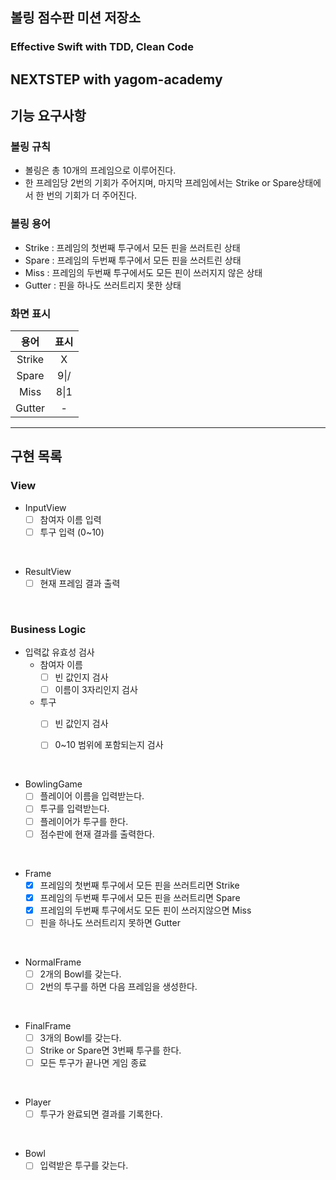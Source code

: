 ## 볼링 점수판 미션 저장소
### Effective Swift with TDD, Clean Code
NEXTSTEP with yagom-academy
---
## 기능 요구사항

### 볼링 규칙
- 볼링은 총 10개의 프레임으로 이루어진다.
- 한 프레임당 2번의 기회가 주어지며, 마지막 프레임에서는 Strike or Spare상태에서 한 번의 기회가 더 주어진다. 


### 볼링 용어
- Strike : 프레임의 첫번째 투구에서 모든 핀을 쓰러트린 상태
- Spare : 프레임의 두번째 투구에서 모든 핀을 쓰러트린 상태
- Miss : 프레임의 두번째 투구에서도 모든 핀이 쓰러지지 않은 상태
- Gutter : 핀을 하나도 쓰러트리지 못한 상태

### 화면 표시
| 용어 | 표시 |
|:---:|:---:|
| Strike | X |
| Spare | 9\|/ |
| Miss | 8\|1 |
| Gutter | - |


---

## 구현 목록
### View
- InputView
    - [ ] 참여자 이름 입력
    - [ ] 투구 입력 (0~10)

<br>

- ResultView
    - [ ] 현재 프레임 결과 출력

<br>

### Business Logic
 - 입력값 유효성 검사
    - 참여자 이름
        - [ ] 빈 값인지 검사
        - [ ] 이름이 3자리인지 검사

    - 투구
        - [ ] 빈 값인지 검사
        - [ ] 0~10 범위에 포함되는지 검사


<br>

- BowlingGame
    - [ ] 플레이어 이름을 입력받는다.
    - [ ] 투구를 입력받는다.
    - [ ] 플레이어가 투구를 한다.
    - [ ] 점수판에 현재 결과를 출력한다.

<br>

- Frame
    - [x] 프레임의 첫번째 투구에서 모든 핀을 쓰러트리면 Strike
    - [x] 프레임의 두번째 투구에서 모든 핀을 쓰러트리면 Spare
    - [x] 프레임의 두번째 투구에서도 모든 핀이 쓰러지않으면 Miss
    - [ ] 핀을 하나도 쓰러트리지 못하면 Gutter

<br>

- NormalFrame
    - [ ] 2개의 Bowl를 갖는다.
    - [ ] 2번의 투구를 하면 다음 프레임을 생성한다.

<br>

- FinalFrame
    - [ ] 3개의 Bowl를 갖는다.
    - [ ] Strike or Spare면 3번째 투구를 한다.
    - [ ] 모든 투구가 끝나면 게임 종료

<br>

- Player
    - [ ] 투구가 완료되면 결과를 기록한다.

<br>

- Bowl
    - [ ] 입력받은 투구를 갖는다.
